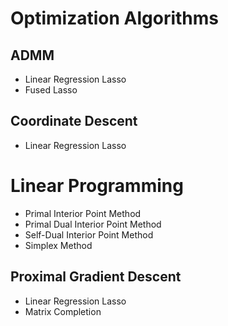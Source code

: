 # Optimization Algorithms

## ADMM
- Linear Regression Lasso
- Fused Lasso

## Coordinate Descent
- Linear Regression Lasso

# Linear Programming
- Primal Interior Point Method
- Primal Dual Interior Point Method
- Self-Dual Interior Point Method
- Simplex Method

## Proximal Gradient Descent
- Linear Regression Lasso
- Matrix Completion